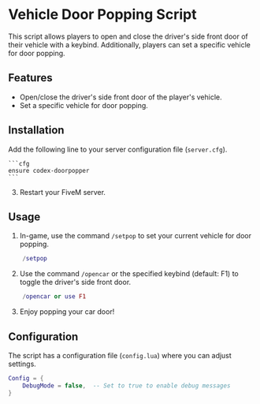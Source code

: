 # Vehicle Door Popping Script

This script allows players to open and close the driver's side front door of their vehicle with a keybind. Additionally, players can set a specific vehicle for door popping.

## Features

- Open/close the driver's side front door of the player's vehicle.
- Set a specific vehicle for door popping.

## Installation
Add the following line to your server configuration file (`server.cfg`).

    ```cfg
    ensure codex-doorpopper
    ```

3. Restart your FiveM server.

## Usage

1. In-game, use the command `/setpop` to set your current vehicle for door popping.

```lua
    /setpop
```

2. Use the command `/opencar` or the specified keybind (default: F1) to toggle the driver's side front door.

```lua
    /opencar or use F1
```

3. Enjoy popping your car door!

## Configuration

The script has a configuration file (`config.lua`) where you can adjust settings.

```lua
Config = {
    DebugMode = false,  -- Set to true to enable debug messages
}
```
